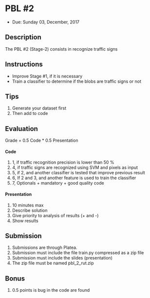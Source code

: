 # PBL #2

- Due: Sunday 03, December, 2017

## Description

The PBL #2 (Stage-2) consists in recognize traffic signs 

## Instructions

- Improve Stage #1, if it is necessary 
- Train a classifier to determine if the blobs are traffic signs or not 

## Tips

1. Generate your dataset first
2. Then add to code

## Evaluation

Grade = 0.5 Code * 0.5 Presentation

#### Code

1. 1, if traffic recognition precision is lower than 50 %
2. 4, if traffic signs are recognized using SVM and pixels as input
3. 5, if 2, and another classifier is tested that improve previous result 
4. 6, If 2 and 3, and another feature is used to train the classifier
5. 7, Optionals + mandatory + good quality code

#### Presentation 

1. 10 minutes max  
2. Describe solution 
3. Give priority to analysis of results (+ and -)
4. Show results

## Submission

1. Submissions are through Platea.
2. Submission must include the file train.py compressed as a zip file
3. Submission must include the slides (presentation)
4. The zip file must be named pbl_2_rut.zip

## Bonus

1. 0.5 points is bug in the code are found




